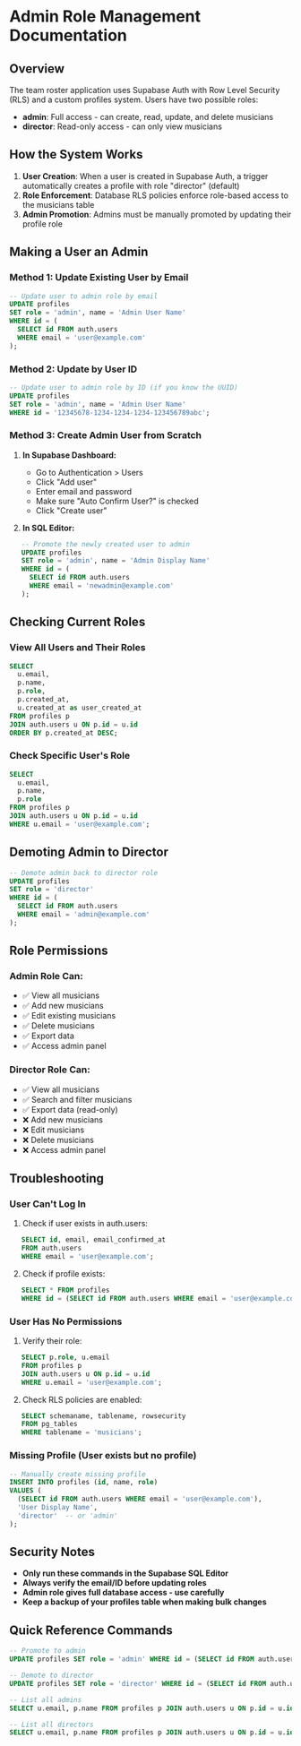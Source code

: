 # Admin Role Management Documentation

## Overview

The team roster application uses Supabase Auth with Row Level Security (RLS) and a custom profiles system. Users have two possible roles:
* **admin**: Full access - can create, read, update, and delete musicians
* **director**: Read-only access - can only view musicians

## How the System Works

1. **User Creation**: When a user is created in Supabase Auth, a trigger automatically creates a profile with role "director" (default)
2. **Role Enforcement**: Database RLS policies enforce role-based access to the musicians table
3. **Admin Promotion**: Admins must be manually promoted by updating their profile role

## Making a User an Admin

### Method 1: Update Existing User by Email

```sql
-- Update user to admin role by email
UPDATE profiles 
SET role = 'admin', name = 'Admin User Name' 
WHERE id = (
  SELECT id FROM auth.users 
  WHERE email = 'user@example.com'
);
```

### Method 2: Update by User ID

```sql
-- Update user to admin role by ID (if you know the UUID)
UPDATE profiles 
SET role = 'admin', name = 'Admin User Name' 
WHERE id = '12345678-1234-1234-1234-123456789abc';
```

### Method 3: Create Admin User from Scratch

1. **In Supabase Dashboard:**
   - Go to Authentication > Users
   - Click "Add user"
   - Enter email and password
   - Make sure "Auto Confirm User?" is checked
   - Click "Create user"

2. **In SQL Editor:**
   

```sql
   -- Promote the newly created user to admin
   UPDATE profiles 
   SET role = 'admin', name = 'Admin Display Name' 
   WHERE id = (
     SELECT id FROM auth.users 
     WHERE email = 'newadmin@example.com'
   );
   ```

## Checking Current Roles

### View All Users and Their Roles

```sql
SELECT 
  u.email,
  p.name,
  p.role,
  p.created_at,
  u.created_at as user_created_at
FROM profiles p 
JOIN auth.users u ON p.id = u.id
ORDER BY p.created_at DESC;
```

### Check Specific User's Role

```sql
SELECT 
  u.email,
  p.name,
  p.role
FROM profiles p 
JOIN auth.users u ON p.id = u.id
WHERE u.email = 'user@example.com';
```

## Demoting Admin to Director

```sql
-- Demote admin back to director role
UPDATE profiles 
SET role = 'director' 
WHERE id = (
  SELECT id FROM auth.users 
  WHERE email = 'admin@example.com'
);
```

## Role Permissions

### Admin Role Can:

* ✅ View all musicians
* ✅ Add new musicians
* ✅ Edit existing musicians
* ✅ Delete musicians
* ✅ Export data
* ✅ Access admin panel

### Director Role Can:

* ✅ View all musicians
* ✅ Search and filter musicians
* ✅ Export data (read-only)
* ❌ Add new musicians
* ❌ Edit musicians
* ❌ Delete musicians
* ❌ Access admin panel

## Troubleshooting

### User Can't Log In

1. Check if user exists in auth.users:
   

```sql
   SELECT id, email, email_confirmed_at 
   FROM auth.users 
   WHERE email = 'user@example.com';
   ```

2. Check if profile exists:
   

```sql
   SELECT * FROM profiles 
   WHERE id = (SELECT id FROM auth.users WHERE email = 'user@example.com');
   ```

### User Has No Permissions

1. Verify their role:
   

```sql
   SELECT p.role, u.email 
   FROM profiles p 
   JOIN auth.users u ON p.id = u.id
   WHERE u.email = 'user@example.com';
   ```

2. Check RLS policies are enabled:
   

```sql
   SELECT schemaname, tablename, rowsecurity 
   FROM pg_tables 
   WHERE tablename = 'musicians';
   ```

### Missing Profile (User exists but no profile)

```sql
-- Manually create missing profile
INSERT INTO profiles (id, name, role)
VALUES (
  (SELECT id FROM auth.users WHERE email = 'user@example.com'),
  'User Display Name',
  'director'  -- or 'admin'
);
```

## Security Notes

* **Only run these commands in the Supabase SQL Editor**
* **Always verify the email/ID before updating roles**
* **Admin role gives full database access - use carefully**
* **Keep a backup of your profiles table when making bulk changes**

## Quick Reference Commands

```sql
-- Promote to admin
UPDATE profiles SET role = 'admin' WHERE id = (SELECT id FROM auth.users WHERE email = 'EMAIL'); 

-- Demote to director  
UPDATE profiles SET role = 'director' WHERE id = (SELECT id FROM auth.users WHERE email = 'EMAIL'); 

-- List all admins
SELECT u.email, p.name FROM profiles p JOIN auth.users u ON p.id = u.id WHERE p.role = 'admin'; 

-- List all directors
SELECT u.email, p.name FROM profiles p JOIN auth.users u ON p.id = u.id WHERE p.role = 'director'; 
```
